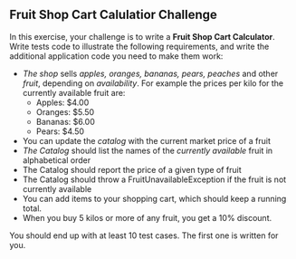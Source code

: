 ## Fruit Shop Cart Calulatior Challenge

In this exercise, your challenge is to write a **Fruit Shop Cart Calculator**. Write tests code to illustrate the following
requirements, and write the additional application code you need to make them work:

- *The shop* sells *apples, oranges, bananas, pears, peaches* and other *fruit*, depending on *availability*. For example the
  prices per kilo for the currently available fruit are:
    - Apples: $4.00
    - Oranges: $5.50
    - Bananas: $6.00
    - Pears: $4.50
- You can update the *catalog* with the current market price of a fruit
- *The Catalog* should list the names of the *currently available* fruit in alphabetical order
- The Catalog should report the price of a given type of fruit
- The Catalog should throw a FruitUnavailableException if the fruit is not currently available
- You can add items to your shopping cart, which should keep a running total.
- When you buy 5 kilos or more of any fruit, you get a 10% discount.

You should end up with at least 10 test cases. The first one is written for you.
